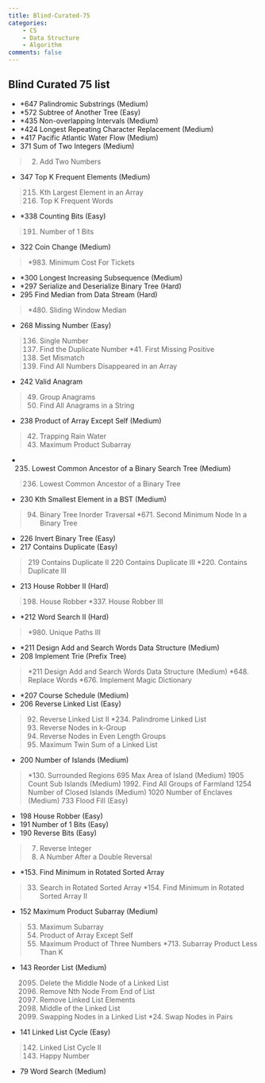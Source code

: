 ```yaml
---
title: Blind-Curated-75
categories: 
    - CS
    - Data Structure
    - Algorithm
comments: false
---
```


## Blind Curated 75 list

- *647 Palindromic Substrings (Medium)
- *572 Subtree of Another Tree (Easy)
- *435 Non-overlapping Intervals (Medium)
- *424 Longest Repeating Character Replacement (Medium)
- *417 Pacific Atlantic Water Flow (Medium)
- 371 Sum of Two Integers (Medium)
> 2. Add Two Numbers
- 347 Top K Frequent Elements (Medium)
> 215. Kth Largest Element in an Array
> 692. Top K Frequent Words 
- *338 Counting Bits (Easy)
> 191. Number of 1 Bits
- 322 Coin Change (Medium)
> *983. Minimum Cost For Tickets
- *300 Longest Increasing Subsequence (Medium)
- *297 Serialize and Deserialize Binary Tree (Hard)
- 295 Find Median from Data Stream (Hard)
> *480. Sliding Window Median
- 268 Missing Number (Easy)
> 136. Single Number
> 287. Find the Duplicate Number
> *41. First Missing Positive
> 645. Set Mismatch
> 448. Find All Numbers Disappeared in an Array
- 242 Valid Anagram
> 49. Group Anagrams
> 438. Find All Anagrams in a String
- 238 Product of Array Except Self (Medium)
> 42. Trapping Rain Water
> 152. Maximum Product Subarray
- 235. Lowest Common Ancestor of a Binary Search Tree (Medium)
> 236. Lowest Common Ancestor of a Binary Tree
- 230 Kth Smallest Element in a BST (Medium)
> 94. Binary Tree Inorder Traversal
> *671. Second Minimum Node In a Binary Tree
- 226 Invert Binary Tree (Easy)
- 217 Contains Duplicate (Easy)
> 219 Contains Duplicate II
> 220 Contains Duplicate III
> *220. Contains Duplicate III
- 213 House Robber II (Hard)
> 198. House Robber
> *337. House Robber III
- *212 Word Search II (Hard)
> *980. Unique Paths III
- *211 Design Add and Search Words Data Structure (Medium)
- 208 Implement Trie (Prefix Tree)
> *211 Design Add and Search Words Data Structure (Medium)
> *648. Replace Words
> *676. Implement Magic Dictionary
- *207 Course Schedule (Medium)
- 206 Reverse Linked List (Easy)
> 92. Reverse Linked List II
> *234. Palindrome Linked List
> 25. Reverse Nodes in k-Group
> 2074. Reverse Nodes in Even Length Groups
> 2130. Maximum Twin Sum of a Linked List
- 200 Number of Islands (Medium)
> *130. Surrounded Regions
> 695 Max Area of Island (Medium)
> 1905 Count Sub Islands (Medium)
> 1992. Find All Groups of Farmland
> 1254 Number of Closed Islands (Medium)
> 1020 Number of Enclaves (Medium)
> 733 Flood Fill (Easy) 
- 198 House Robber (Easy)
- 191 Number of 1 Bits (Easy)
- 190 Reverse Bits (Easy)
> 7. Reverse Integer
> 2119. A Number After a Double Reversal
- *153. Find Minimum in Rotated Sorted Array
> 33. Search in Rotated Sorted Array
> *154. Find Minimum in Rotated Sorted Array II
- 152 Maximum Product Subarray (Medium)
> 53. Maximum Subarray
> 238. Product of Array Except Self
> 628. Maximum Product of Three Numbers
> *713. Subarray Product Less Than K
- 143 Reorder List (Medium)
> 2095. Delete the Middle Node of a Linked List
> 19. Remove Nth Node From End of List
> 203. Remove Linked List Elements
> 876. Middle of the Linked List
> 1721. Swapping Nodes in a Linked List
> *24. Swap Nodes in Pairs
- 141 Linked List Cycle (Easy)
> 142. Linked List Cycle II
> 202. Happy Number

- 79 Word Search (Medium)